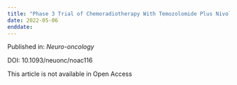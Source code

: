 ```yaml
---
title: "Phase 3 Trial of Chemoradiotherapy With Temozolomide Plus Nivolumab or Placebo for Newly Diagnosed Glioblastoma With Methylated MGMT Promoter."
date: 2022-05-06
enddate:
---
```


Published in: *Neuro-oncology*

DOI: 10.1093/neuonc/noac116

This article is not available in Open Access


